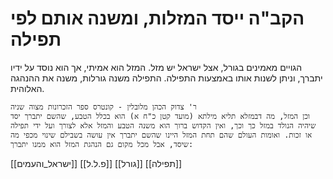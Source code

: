 # הקב"ה ייסד המזלות, ומשנה אותם לפי תפילה

הגויים מאמינים בגורל, אצל ישראל יש מזל. המזל הוא אמיתי, אך הוא נוסד על ידיו יתברך, וניתן לשנות אותו באמצעות התפילה. התפילה משנה גורלות, משנה את ההנהגה האלוהית. 


	ר' צדוק הכהן מלובלין - קונטרס ספר הזכרונות מצוה שניה
	וכן המזל, מה דבמזלא תליא מילתא (מועד קטן כ"ח א) הוא בכלל הטבע, שהשם יתברך יסד שיהיה הנולד במזל כך וכך, ואין הקדוש ברוך הוא משנה הטבע והמזל אלא לצורך ועל ידי תפילה או זכות. ואומות העולם שהם תחת המזל היינו שהשם יתברך אין עושה בשבילם שינוי מכפי מה שיסד, אבל מכל מקום גם הנהגת המזל הוא ממנו יתברך: 

[[ישראל_והעמים]]
[[פ.ל.ל]]
[[גורל]]
[[תפילה]] 
